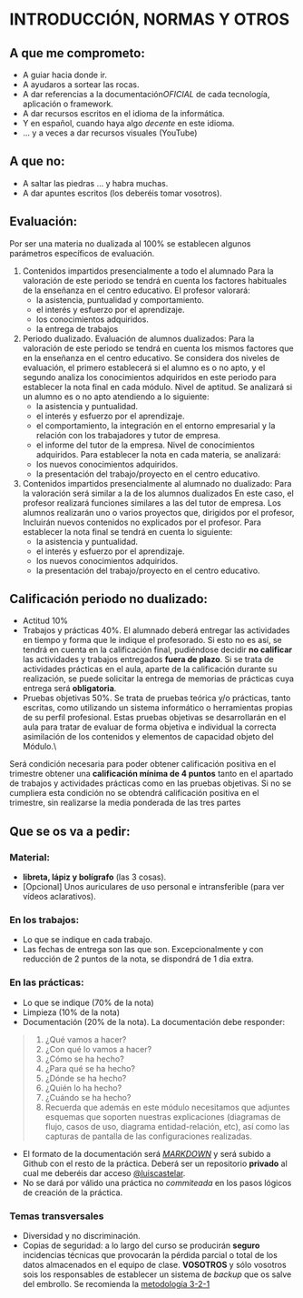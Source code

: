 # INTRODUCCIÓN, NORMAS Y OTROS

## A que me comprometo:
+ A guiar hacia donde ir.
+ A ayudaros a sortear las rocas.
+ A dar referencias a la documentación*OFICIAL* de cada tecnología, aplicación o framework.
+ A dar recursos escritos en el idioma de la informática.
+ Y en español, cuando haya algo _decente_ en este idioma.
+ ... y a veces a dar recursos visuales (YouTube)

## A que **no**:
- A saltar las piedras ... y habra muchas.
- A dar apuntes escritos (los deberéis tomar vosotros).

## Evaluación:
Por ser una materia no dualizada al 100% se establecen algunos parámetros específicos de evaluación.
1. Contenidos impartidos presencialmente a todo el alumnado Para la valoración de este periodo se tendrá en cuenta los factores habituales de la enseñanza en el centro educativo. El profesor valorará:
   - la asistencia, puntualidad y comportamiento.
   - el interés y esfuerzo por el aprendizaje.
   - los conocimientos adquiridos.
   - la entrega de trabajos
2. Periodo dualizado. Evaluación de alumnos dualizados:
Para la valoración de este periodo se tendrá en cuenta los mismos factores que en la enseñanza en el centro educativo. Se considera dos niveles de evaluación, el primero establecerá si el alumno es o no apto, y el segundo analiza los conocimientos adquiridos en este periodo para establecer la nota final en cada módulo.
Nivel de aptitud. Se analizará si un alumno es o no apto atendiendo a lo siguiente:
   - la asistencia y puntualidad.
   - el interés y esfuerzo por el aprendizaje.
   - el comportamiento, la integración en el entorno empresarial y la relación con los trabajadores y tutor de empresa.
   - el informe del tutor de la empresa.
Nivel de conocimientos adquiridos. Para establecer la nota en cada materia, se analizará:
   - los nuevos conocimientos adquiridos.
   - la presentación del trabajo/proyecto en el centro educativo.
3. Contenidos impartidos presencialmente al alumnado no dualizado:
Para la valoración será similar a la de los alumnos dualizados En este caso, el profesor realizará funciones similares a las del tutor de empresa. Los alumnos realizarán uno o varios proyectos que, dirigidos por el profesor, Incluirán nuevos contenidos no explicados por el profesor. Para establecer la nota final se tendrá en cuenta lo siguiente:
   - la asistencia y puntualidad.
   - el interés y esfuerzo por el aprendizaje.
   - los nuevos conocimientos adquiridos.
   - la presentación del trabajo/proyecto en el centro educativo.

## Calificación periodo no dualizado:
+ Actitud 10%
+ Trabajos y prácticas 40%. El alumnado deberá entregar las actividades en tiempo y forma que le indique el profesorado. Si esto no es así, se tendrá en cuenta en la calificación final, pudiéndose decidir **no calificar** las actividades y trabajos entregados **fuera de plazo**. Si se trata de actividades prácticas en el aula, aparte de la calificación durante su realización, se puede solicitar la entrega de memorias de prácticas cuya entrega será **obligatoria**.
+ Pruebas objetivas 50%. Se trata de pruebas teórica y/o prácticas, tanto escritas, como utilizando un sistema informático o herramientas propias de su perfil profesional. Estas pruebas objetivas se desarrollarán en el aula para tratar de evaluar de forma objetiva e individual la correcta asimilación de los contenidos y elementos de capacidad objeto del Módulo.\\

Será condición necesaria para poder obtener calificación positiva en el trimestre obtener una **calificación mínima de 4 puntos** tanto en el apartado de trabajos y actividades prácticas como en las pruebas objetivas. Si no se cumpliera esta condición no se obtendrá calificación positiva en el trimestre, sin realizarse la media ponderada de las tres partes

## Que se os va a pedir:
### Material:
+ **libreta, lápiz y bolígrafo** (las 3 cosas).
+ [Opcional] Unos auriculares de uso personal e intransferible (para ver vídeos aclarativos).

### En los trabajos:
+ Lo que se indique en cada trabajo.
+ Las fechas de entrega son las que son. Excepcionalmente y con reducción de 2 puntos de la nota, se dispondrá de 1 dia extra. 

### En las prácticas:
+ Lo que se indique (70% de la nota)
+ Limpieza (10% de la nota)
+ Documentación (20% de la nota). La documentación debe responder:
>1. ¿Qué vamos a hacer?
>2. ¿Con qué lo vamos a hacer?
>3. ¿Cómo se ha hecho?
>4. ¿Para qué se ha hecho?
>5. ¿Dónde se ha hecho?
>6. ¿Quién lo ha hecho?
>7. ¿Cuándo se ha hecho?
>8. Recuerda que además en este módulo necesitamos que adjuntes esquemas que soporten nuestras explicaciones (diagramas de flujo, casos de uso, diagrama entidad-relación, etc), así como las capturas de pantalla de las configuraciones realizadas.
+ El formato de la documentación será *[MARKDOWN](https://markdown.es/)* y será subido a Github con el resto de la práctica. Deberá ser un repositorio **privado** al cual me deberéis dar acceso [@luiscastelar](https://github.com/luiscastelar).
+ No se dará por válido una práctica no *commiteada* en los pasos lógicos de creación de la práctica.

### Temas transversales
+ Diversidad y no discriminación.
+ Copias de seguridad: a lo largo del curso se producirán **seguro** incidencias técnicas que provocarán la pérdida parcial o total de los datos almacenados en el equipo de clase. **VOSOTROS** y sólo vosotros sois los responsables de establecer un sistema de *backup* que os salve del embrollo. Se recomienda la [metodología 3-2-1](https://www.ionos.es/digitalguide/servidores/seguridad/regla-backup-3-2-1/)
